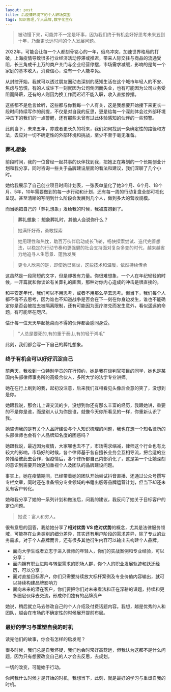 ```yaml
---
layout: post
title: 后疫情环境下的个人职场突围
tags: 知识管理,个人品牌,数字化生存
---
```


> 被动慢下来，可能并不一定是坏事，因为我们终于有机会好好思考未来五到十年，乃至更长远时间的个人发展问题。

2022年，可能会让每一个人都刻骨铭心的一年，俄乌冲突，加速世界格局的打破，上海疫情导致很多行业经济活动停滞或推迟，带来人际交往与商品的流通受阻，长三角成千上万的商户关门与企业经营停摆，市场需求减缓，影响的是每一个家庭的基本收入，消费信心，没有一个人能幸免。

从封控开始，我就可以透过朋友圈动态深刻的感知生活在这个城市年轻人的不安、焦虑与恐慌，有的人或许下一刻就因为公司倒闭而失业，也有可能因为公司业务受阻而降薪，还有的人则因为换工作而迟迟不能入职，收入直接停摆。

这些都不是危言耸听，这些都与你我每一个人有关，这是我想要开始接下来更长一段时间持续写作的前提，不仅是对自我的反思，更是给每一个深刻体会过外部环境冲击下的我们的一点警醒，还有那些未曾有过此体验感知的伙伴的一些预警。

此刻当下，未来五年，亦或者更长久的将来，我们如何找到一条确定性的路径和方法，去应对一切不确定性的外部环境和挑战，至少不至于毫无准备。

### 葬礼想象
前段时间，我的一位曾经一起共事的伙伴找到我，把她正在筹划的一个长期创业计划和我分享，同时咨询一些关于品牌建设层面的看法和建议，我们深聊了几个小时。

她给我展示了自己创业项目时间计划表，一张表单量化了她3个月、6个月、18个月、5年，10年需要做到的每一步行动和计划，还有每一周的行动复盘全部可视化呈现。甚至清晰的写明到什么阶段会发展到几个人，做到多大的营收规模。

而当她把自己的「葬礼想象」发给我的时候，我被震撼到了。

>**葬礼想象： 想象葬礼时，其他人会说你什么？**

> 她满怀好奇，勇敢探索 

> 她用理性和热忱，助百万伙伴启动成长飞轮，畅快探索尝试、迭代完善想法，以稳定的行动节奏和更强健的社会支持面对复杂多变的时代，越来越省力地追寻人生愿景、蓬勃发展 

> 更令人欣喜的是，即使她已离世，这些技术和温暖，依然持续传承

这虽然是一段简短的文字，但是却极有力量。你很难想象，一个人在年纪轻轻的时候，一开篇就和你谈论有关葬礼的画面，那种对你内心造成的冲击是很直接的。

和平安定年代，我们可以不用思考，或者不用那么早去思考。但当下，我们每个人都不得不去思考，因为谁也不知道战争是否会在下一刻在你身边发生，谁也不能确定你是否会被拉去被隔离限制，还有可能因为医疗挤兑而发生意外，看似遥远的命题，有可能尽在咫尺。

估计每一位天天早起抢菜而不得的伙伴都会感同身受。

>"人总是要死的,有的重于泰山,有的轻于鸿毛"

此刻，我们都会写一下自己的葬礼想象。


### 终于有机会可以好好沉淀自己
前两天，我收到一位特别学员的在行预约，她是我在谈判官项目的同学，她也是某国内头部律师事务所的高级合伙人，多所大学的法学专业讲师。

她在在行上刷到的我，起初没注意，后来我们互相看见头像后会意的笑了，没想到是你。

她跟我说，那会儿上课交流的少，没想到你还有那么丰富的经历，我跟她讲，重要的不是你是谁，而是别人认为你是谁，就像今天你所看见的一样，你重新认识了我。

她咨询我的是有关个人品牌建设与个人知识梳理的问题，我也在想一个知名律所的头部律师也会有个人品牌知名度的困惑吗？

她跟我说，最近因为疫情，大家哪也去不了，市场需求缩减，律师这个行业也有比较大的影响，市场好的时候，各个律师基于各自擅长业务会互相导流，把合适的业务推给彼此去合作，但疫情后，各个律所都自己内部消化了，这是第一个让她深刻的意识到需要开始更加重视个人及团队的品牌建设问题。

事实上，她在疫情期间，已经带着她的团队开始尝试抖音直播、还通过公众号撰写专栏文章，同时还在准备细分专业领域的书籍出版等品牌运营计划，但当下却还未见有客户转化。

她和我分享了她的一系列计划和做法后，问我的建议，我反问了她关于目标客户的定位问题。

>她说：富人和穷人。

很有意思的回答，我给她分享了**相对优势 VS 绝对优势**的概念，尤其是法律服务领域，可能存在业务类别的细分差异，其实还有用户阶段的需求差异，除了专业的业务需求，对于个人品牌而言，还有很多其他衍生内容可以输出去构建个人品牌。

* 面向大学生或者立志于进入律师的年轻人，你们的实战案例和专业经验，可以分享；
* 面向拥有职业进阶与转型需求的职场人群，你个人的职业发展轨迹和跃迁经历，可以分享；
* 面对直接目标客户，你们只需要持续放大标杆案例及专业价值内容输出，就可以持续构建品牌影响力
* 面向未来的潜在客户，你们要把你们对未来看法和正在深耕的课题，持续和更多圈层伙伴去交流，形成你们独有的品牌资产

她说，稍后就立马去修改自己的个人介绍及付费话题内容。我想，越是优秀的人和团队，越会在市场的不确定性的时候展开提前布局。


### 最好的学习与重塑自我的时机
读完他们的故事，你会有怎样的启发呢？

很多时候，我们总是自我怀疑，我们也会时常好高骛远，但我认为这都不是什么问题，因为只有想要改变自己的人才会去反思，去规划。

一切的改变，可能始于行动。

你问我什么时候才是开始的时机，我想当下，此刻，就是最好的学习与重塑自我的时机。





